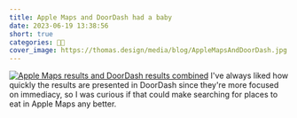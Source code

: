 ```yaml
---
title: Apple Maps and DoorDash had a baby
date: 2023-06-19 13:38:56
short: true
categories: 👨‍🎨
cover_image: https://thomas.design/media/blog/AppleMapsAndDoorDash.jpg
---
```


[![Apple Maps results and DoorDash results combined](https://thomas.design/media/blog/AppleMapsAndDoorDash.jpg)](https://thomas.design/media/blog/AppleMapsAndDoorDash.jpg)
I've always liked how quickly the results are presented in DoorDash since they're more focused on immediacy, so I was curious if that could make searching for places to eat in Apple Maps any better.
